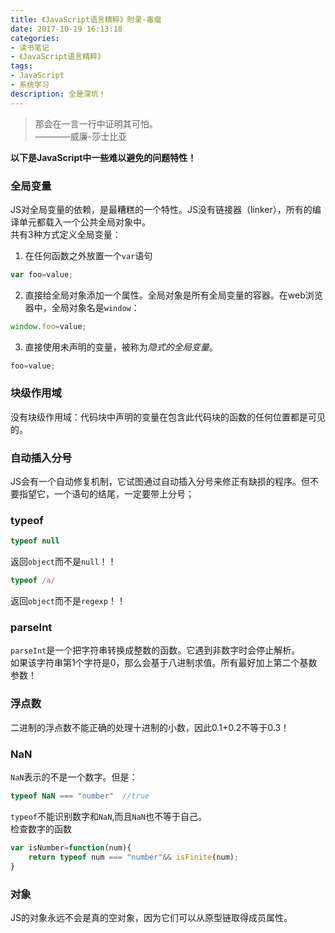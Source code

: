 ```yaml
---
title: 《JavaScript语言精粹》附录-毒瘤
date: 2017-10-19 16:13:18
categories:
- 读书笔记
- 《JavaScript语言精粹》
tags:
- JavaScript
- 系统学习
description: 全是深坑！
---
```

> 那会在一言一行中证明其可怕。      
> ————威廉-莎士比亚     


**以下是JavaScript中一些难以避免的问题特性！**


### 全局变量
JS对全局变量的依赖，是最糟糕的一个特性。JS没有链接器（linker），所有的编译单元都载入一个公共全局对象中。    
共有3种方式定义全局变量：   
1. 在任何函数之外放置一个`var`语句
```javascript
var foo=value;
```
2. 直接给全局对象添加一个属性。全局对象是所有全局变量的容器。在web浏览器中，全局对象名是`window`：
```javascript
window.foo=value;
```
3. 直接使用未声明的变量，被称为*隐式的全局变量*。
```javascript
foo=value;
```

### 块级作用域
没有块级作用域：代码块中声明的变量在包含此代码块的函数的任何位置都是可见的。

### 自动插入分号
JS会有一个自动修复机制，它试图通过自动插入分号来修正有缺损的程序。但不要指望它，一个语句的结尾，一定要带上分号；

### typeof
```javascript
typeof null
```
返回`object`而不是`null`！！
```javascript
typeof /a/
```
返回`object`而不是`regexp`！！

### parseInt
`parseInt`是一个把字符串转换成整数的函数。它遇到非数字时会停止解析。    
如果该字符串第1个字符是0，那么会基于八进制求值。所有最好加上第二个基数参数！

### 浮点数
二进制的浮点数不能正确的处理十进制的小数，因此0.1+0.2不等于0.3！

### NaN
`NaN`表示的不是一个数字。但是：
```javascript
typeof NaN === "number"  //true
```
`typeof`不能识别数字和`NaN`,而且`NaN`也不等于自己。     
检查数字的函数
```javascript
var isNumber=function(num){
    return typeof num === "number"&& isFinite(num);
}
```
### 对象
JS的对象永远不会是真的空对象，因为它们可以从原型链取得成员属性。